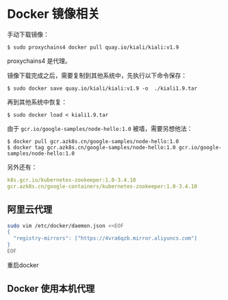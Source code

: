 # Docker 镜像相关

手动下载镜像：

```
$ sudo proxychains4 docker pull quay.io/kiali/kiali:v1.9
```

proxychains4 是代理。

镜像下载完成之后，需要复制到其他系统中，先执行以下命令保存：

```
$ sudo docker save quay.io/kiali/kiali:v1.9 -o  ./kiali1.9.tar
```

再到其他系统中恢复：

```
$ sudo docker load < kiali1.9.tar
```

由于 `gcr.io/google-samples/node-hello:1.0` 被墙，需要另想他法：

```
$ docker pull gcr.azk8s.cn/google-samples/node-hello:1.0
$ docker tag gcr.azk8s.cn/google-samples/node-hello:1.0 gcr.io/google-samples/node-hello:1.0
```

另外还有：

```yaml
k8s.gcr.io/kubernetes-zookeeper:1.0-3.4.10
gcr.azk8s.cn/google-containers/kubernetes-zookeeper:1.0-3.4.10
```

## 阿里云代理

```bash
sudo vim /etc/docker/daemon.json <<EOF
{
  "registry-mirrors": ["https://4vra6qzb.mirror.aliyuncs.com"]
}
EOF
```

重启docker



## Docker 使用本机代理

